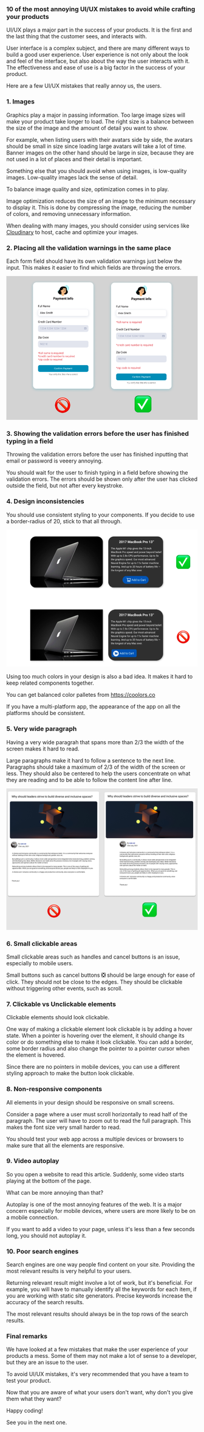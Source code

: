 ### 10 of the most annoying UI/UX mistakes to avoid while crafting your products

UI/UX plays a major part in the success of your products. It is the first and the last thing that the customer sees, and interacts with.

User interface is a complex subject, and there are many different ways to build a good user experience. User experience is not only about the look and feel of the interface, but also about the way the user interacts with it. The effectiveness and ease of use is a big factor in the success of your product.

Here are a few UI/UX mistakes that really annoy us, the users.

### 1. Images
Graphics play a major in passing information. Too large image sizes will make your product take longer to load. The right size is a balance between the size of the image and the amount of detail you want to show.

For example, when listing users with their avatars side by side, the avatars should be small in size since loading large avatars will take a lot of time. Banner images on the other hand should be large in size, because they are not used in a lot of places and their detail is important.

Something else that you should avoid when using images, is low-quality images. Low-quality images lack the sense of detail.

To balance image quality and size, optimization comes in to play.

Image optimization reduces the size of an image to the minimum necessary to display it. This is done by compressing the image, reducing the number of colors, and removing unnecessary information.

When dealing with many images, you should consider using services like [Cloudinary](https://cloudinary.com/) to host, cache and optimize your images.

### 2. Placing all the validation warnings in the same place
Each form field should have its own validation warnings just below the input. This makes it easier to find which fields are throwing the errors.

![validation warnings placement](form-validation.png)

### 3. Showing the validation errors before the user has finished typing in a field
Throwing the validation errors before the user has finished inputting that email or password is veeery annoying.

You should wait for the user to finish typing in a field before showing the validation errors. The errors should be shown only after the user has clicked outside the field, but not after every keystroke.

### 4. Design inconsistencies
You should use consistent styling to your components. If you decide to use a border-radius of 20, stick to that all through.

![design inconsistencies](inconsistent-design.png)

Using too much colors in your design is also a bad idea. It makes it hard to keep related components together.

You can get balanced color palletes from <https://coolors.co>

If you have a multi-platform app, the appearance of the app on all the platforms should be consistent.

### 5. Very wide paragraph
Having a very wide paragrah that spans more than 2/3 the width of the screen makes it hard to read.

Large paragraphs make it hard to follow a sentence to the next line. Paragraphs should take a maximum of 2/3 of the width of the screen or less. They should also be centered to help the users concentrate on what they are reading and to be able to follow the content line after line.

![good paragraphs](paragraphs.png)

### 6. Small clickable areas
Small clickable areas such as handles and cancel buttons is an issue, especially to mobile users.

Small buttons such as cancel buttons ❎ should be large enough for ease of click. They should not be close to the edges. They should be clickable without triggering other events, such as scroll.

### 7. Clickable vs Unclickable elements
Clickable elements should look clickable.

One way of making a clickable element look clickable is by adding a hover state. When a pointer is hovering over the element, it should change its color or do something else to make it look clickable. You can add a border, some border radius and also change the pointer to a pointer cursor when the element is hovered.

Since there are no pointers in mobile devices, you can use a different styling approach to make the button look clickable.

### 8. Non-responsive components
All elements in your design should be responsive on small screens. 

Consider a page where a user must scroll horizontally to read half of the paragraph. The user will have to zoom out to read the full paragraph. This makes the font size very small harder to read. 

You should test your web app across a multiple devices or browsers to make sure that all the elements are responsive.

### 9. Video autoplay
So you open a website to read this article. Suddenly, some video starts playing at the bottom of the page.

What can be more annoying than that?

Autoplay is one of the most annoying features of the web. It is a major concern especially for mobile devices, where users are more likely to be on a mobile connection.

If you want to add a video to your page, unless it's less than a few seconds long, you should not autoplay it.

### 10. Poor search engines
Search engines are one way people find content on your site. Providing the most relevant results is very helpful to your users.

Returning relevant result might involve a lot of work, but it's beneficial. For example, you will have to manually identify all the keywords for each item, if you are working with static site generators. Precise keywords increase the accuracy of the search results.

The most relevant results should always be in the top rows of the search results.

### Final remarks
We have looked at a few mistakes that make the user experience of your products a mess. Some of them may not make a lot of sense to a developer, but they are an issue to the user.

To avoid UI/UX mistakes, it's very recommended that you have a team to test your product.

Now that you are aware of what your users don't want, why don't you give them what they want?

Happy coding!

See you in the next one. 
